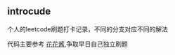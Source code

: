 ## introcude
个人的leetcode刷题打卡记录，不同的分支对应不同的解法

代码主要参考 [花花酱](https://space.bilibili.com/9880352),争取早日自己独立刷题